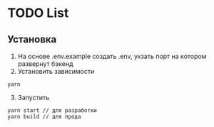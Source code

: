 # TODO List

## Установка

1. На основе .env.example создать .env, укзать порт на котором развернут бэкенд
2. Установить зависимости

```
yarn
```

3.  Запустить

```
yarn start // для разработки
yarn build // для прода
```
